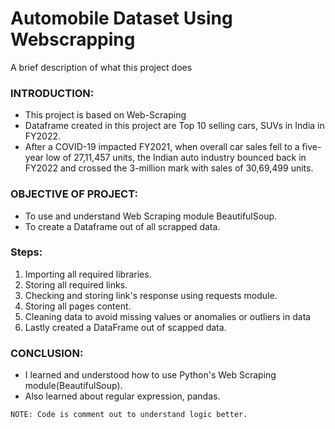 # Automobile Dataset Using Webscrapping
A brief description of what this project does
### INTRODUCTION:
* This project is based on Web-Scraping
* Dataframe created in this project are Top 10 selling cars, SUVs in India in FY2022.
* After a COVID-19 impacted FY2021, when overall car sales fell to a five-year low of 27,11,457 units, the Indian auto industry bounced back in FY2022 and crossed the 3-million mark with sales of 30,69,499 units.
### OBJECTIVE OF PROJECT:
* To use and understand Web Scraping module BeautifulSoup.
* To create a Dataframe out of all scrapped data.
### Steps:
1. Importing all required libraries.
2. Storing all required links.
3. Checking and storing link's response using requests module.
4. Storing all pages content.
5. Cleaning data to avoid missing values or anomalies or outliers in data
6. Lastly created a DataFrame out of scapped data.

### CONCLUSION:
* I learned and understood how to use Python's Web Scraping module(BeautifulSoup).
* Also learned about regular expression, pandas. 
```
NOTE: Code is comment out to understand logic better.
```
